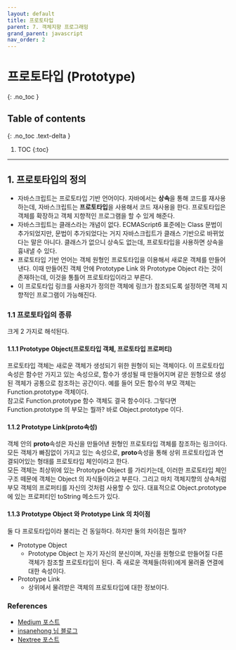 ```yaml
---
layout: default
title: 프로토타입
parent: 7. 객체지향 프로그래밍
grand_parent: javascript
nav_order: 2
---
```


# 프로토타입 (Prototype)

{: .no_toc }

## Table of contents

{: .no_toc .text-delta }

1. TOC
{:toc}

---

## 1. 프로토타입의 정의

* 자바스크립트는 프로토타입 기반 언어이다. 자바에서는 **상속**을 통해 코드를 재사용하는데, 자바스크립트는 **프로토타입**을 사용해서 코드 재사용을 한다. 프로토타입은 객체를 확장하고 객체 지향적인 프로그램을 할 수 있게 해준다.
* 자바스크립트는 클래스라는 개념이 없다. ECMAScript6 표준에는 Class 문법이 추가되었지만, 문법이 추가되었다는 거지 자바스크립트가 클래스 기반으로 바뀌었다는 말은 아니다. 클래스가 없으니 상속도 없는데, 프로토타입을 사용하면 상속을 흉내낼 수 있다.
* 프로토타입 기반 언어는 객체 원형인 프로토타입을 이용해서 새로운 객체를 만들어낸다. 이때 만들어진 객체 안에 Prototype Link 와 Prototype Object 라는 것이 존재하는데, 이것을 통틀어 프로토타입이라고 부른다.
* 이 프로토타입 링크를 사용자가 정의한 객체에 링크가 참조되도록 설정하면 객체 지향적인 프로그램이 가능해진다.

### 1.1 프로토타입의 종류

크게 2 가지로 해석된다.

#### 1.1.1 Prototype Object(프로토타입 객체, 프로토타입 프로퍼티)

프로토타입 객체는 새로운 객체가 생성되기 위한 원형이 되는 객체이다. 이 프로토타입 속성은 함수만 가지고 있는 속성으로, 함수가 생성될 때 만들어지며 같은 원형으로 생성된 객체가 공통으로 참조하는 공간이다. 예를 들어 모든 함수의 부모 객체는 Function.prototype 객체이다.  
참고로 Function.prototype 함수 객체도 결국 함수이다. 그렇다면 Function.prototype 의 부모는 뭘까? 바로 Object.prototype 이다.

#### 1.1.2 Prototype Link(**proto**속성)

객체 안의 **proto**속성은 자신을 만들어낸 원형인 프로토타입 객체를 참조하는 링크이다. 모든 객체가 빠짐없이 가지고 있는 속성으로, **proto**속성을 통해 상위 프로토타입과 연결되어있는 형태를 프로토타입 체인이라고 한다.  
모든 객체는 최상위에 있는 Prototype Object 를 가리키는데, 이러한 프로토타입 체인 구조 떼문에 객체는 Object 의 자식들이라고 부른다. 그리고 마치 객체지향의 상속처럼 부모 객체의 프로퍼티를 자신의 것처럼 사용할 수 있다. 대표적으로 Object.prototype 에 있는 프로퍼티인 toString 메소드가 있다.

#### 1.1.3 Prototype Object 와 Prototype Link 의 차이점

둘 다 프로토타입이라 불리는 건 동일하다. 하지만 둘의 차이점은 뭘까?

* Prototype Object
  * Prototype Object 는 자기 자신의 분신이며, 자신을 원형으로 만들어질 다른 객체가 참조할 프로토타입이 된다. 즉 새로운 객체들(하위)에게 물려줄 연결에 대한 속성이다.
* Prototype Link
  * 상위에서 물려받은 객체의 프로토타입에 대한 정보이다.

### References

* [Medium 포스트](https://medium.com/@bluesh55/javascript-prototype-%EC%9D%B4%ED%95%B4%ED%95%98%EA%B8%B0-f8e67c286b67)
* [insanehong 님 블로그](http://insanehong.kr/post/javascript-prototype/)
* [Nextree 포스트](http://www.nextree.co.kr/p7323/)
